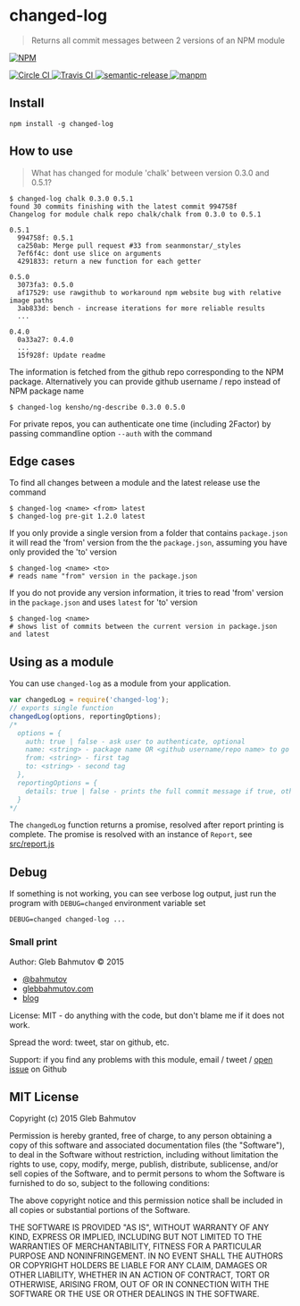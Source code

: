 # changed-log

> Returns all commit messages between 2 versions of an NPM module

[![NPM][npm-icon] ][npm-url]

[![Circle CI][circle-ci-icon] ][circle-ci-url]
[![Travis CI][travis-ci-image] ][travis-ci-url]
[![semantic-release][semantic-image] ][semantic-url]
[![manpm](https://img.shields.io/badge/manpm-%E2%9C%93-3399ff.svg)](https://github.com/bahmutov/manpm)

## Install

    npm install -g changed-log

## How to use

> What has changed for module 'chalk' between version 0.3.0 and 0.5.1?

    $ changed-log chalk 0.3.0 0.5.1
    found 30 commits finishing with the latest commit 994758f
    Changelog for module chalk repo chalk/chalk from 0.3.0 to 0.5.1

    0.5.1
      994758f: 0.5.1
      ca250ab: Merge pull request #33 from seanmonstar/_styles
      7ef6f4c: dont use slice on arguments
      4291833: return a new function for each getter

    0.5.0
      3073fa3: 0.5.0
      af17529: use rawgithub to workaround npm website bug with relative image paths
      3ab833d: bench - increase iterations for more reliable results
      ...

    0.4.0
      0a33a27: 0.4.0
      ...
      15f928f: Update readme

The information is fetched from the github repo corresponding to the NPM package.
Alternatively you can provide github username / repo instead of NPM package name

    $ changed-log kensho/ng-describe 0.3.0 0.5.0

For private repos, you can authenticate one time (including 2Factor) by passing commandline
option `--auth` with the command

## Edge cases

To find all changes between a module and the latest release use the command

    $ changed-log <name> <from> latest
    $ changed-log pre-git 1.2.0 latest

If you only provide a single version from a folder that contains `package.json`
it will read the 'from' version from the the `package.json`, assuming you have only
provided the 'to' version

    $ changed-log <name> <to>
    # reads name "from" version in the package.json

If you do not provide any version information, it tries to read 'from' version
in the `package.json` and uses `latest` for 'to' version

    $ changed-log <name>
    # shows list of commits between the current version in package.json and latest

## Using as a module

You can use `changed-log` as a module from your application.

```js
var changedLog = require('changed-log');
// exports single function
changedLog(options, reportingOptions);
/*
  options = {
    auth: true | false - ask user to authenticate, optional
    name: <string> - package name OR <github username/repo name> to go directly to Github
    from: <string> - first tag
    to: <string> - second tag
  },
  reportingOptions = {
    details: true | false - prints the full commit message if true, otherwise just first line
  }
*/
```

The `changedLog` function returns a promise, resolved after report printing is complete.
The promise is resolved with an instance of `Report`, see [src/report.js](src/report.js)

## Debug

If something is not working, you can see verbose log output, just run the program
with `DEBUG=changed` environment variable set

    DEBUG=changed changed-log ...

### Small print

Author: Gleb Bahmutov &copy; 2015

* [@bahmutov](https://twitter.com/bahmutov)
* [glebbahmutov.com](http://glebbahmutov.com)
* [blog](http://glebbahmutov.com/blog/)

License: MIT - do anything with the code, but don't blame me if it does not work.

Spread the word: tweet, star on github, etc.

Support: if you find any problems with this module, email / tweet /
[open issue](https://github.com/bahmutov/changed-log/issues) on Github

## MIT License

Copyright (c) 2015 Gleb Bahmutov

Permission is hereby granted, free of charge, to any person
obtaining a copy of this software and associated documentation
files (the "Software"), to deal in the Software without
restriction, including without limitation the rights to use,
copy, modify, merge, publish, distribute, sublicense, and/or sell
copies of the Software, and to permit persons to whom the
Software is furnished to do so, subject to the following
conditions:

The above copyright notice and this permission notice shall be
included in all copies or substantial portions of the Software.

THE SOFTWARE IS PROVIDED "AS IS", WITHOUT WARRANTY OF ANY KIND,
EXPRESS OR IMPLIED, INCLUDING BUT NOT LIMITED TO THE WARRANTIES
OF MERCHANTABILITY, FITNESS FOR A PARTICULAR PURPOSE AND
NONINFRINGEMENT. IN NO EVENT SHALL THE AUTHORS OR COPYRIGHT
HOLDERS BE LIABLE FOR ANY CLAIM, DAMAGES OR OTHER LIABILITY,
WHETHER IN AN ACTION OF CONTRACT, TORT OR OTHERWISE, ARISING
FROM, OUT OF OR IN CONNECTION WITH THE SOFTWARE OR THE USE OR
OTHER DEALINGS IN THE SOFTWARE.

[npm-icon]: https://nodei.co/npm/changed-log.svg?downloads=true
[npm-url]: https://npmjs.org/package/changed-log
[circle-ci-icon]: https://circleci.com/gh/bahmutov/changed-log.svg?style=svg
[circle-ci-url]: https://circleci.com/gh/bahmutov/changed-log
[travis-ci-image]: https://travis-ci.org/bahmutov/changed-log.svg?branch=master
[travis-ci-url]: https://travis-ci.org/bahmutov/changed-log
[semantic-image]: https://img.shields.io/badge/%20%20%F0%9F%93%A6%F0%9F%9A%80-semantic--release-e10079.svg
[semantic-url]: https://github.com/semantic-release/semantic-release
